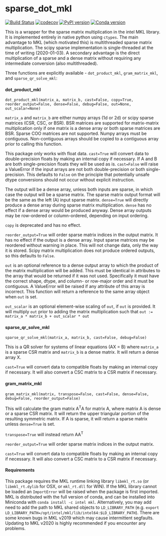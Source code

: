# sparse_dot_mkl
[![Build Status](https://travis-ci.org/flatironinstitute/sparse_dot.svg?branch=release)](https://travis-ci.org/flatironinstitute/sparse_dot)
[![codecov](https://codecov.io/gh/flatironinstitute/sparse_dot/branch/release/graph/badge.svg)](https://codecov.io/gh/flatironinstitute/sparse_dot)
[![PyPI version](https://badge.fury.io/py/sparse-dot-mkl.svg)](https://badge.fury.io/py/sparse-dot-mkl)
[![Conda version](https://anaconda.org/conda-forge/sparse_dot_mkl/badges/version.svg)](https://anaconda.org/conda-forge/sparse_dot_mkl)

This is a wrapper for the sparse matrix multiplication in the intel MKL library.
It is implemented entirely in native python using `ctypes`.
The main advantage to MKL (which motivated this) is multithreaded sparse matrix multiplication. 
The scipy sparse implementation is single-threaded at the time of writing (2020-01-03).
A secondary advantage is the direct multiplication of a sparse and a dense matrix without requiring any
intermediate conversion (also multithreaded). 

Three functions are explicitly available - `dot_product_mkl`, `gram_matrix_mkl`, and `sparse_qr_solve_mkl`: 

#### dot_product_mkl
`dot_product_mkl(matrix_a, matrix_b, cast=False, copy=True, reorder_output=False, dense=False, debug=False, out=None, out_scalar=None)`

`matrix_a` and `matrix_b` are either numpy arrays (1d or 2d) or scipy sparse matrices (CSR, CSC, or BSR).
BSR matrices are supported for matrix-matrix multiplication only if one matrix is a dense array or both sparse matrices are BSR.
Sparse COO matrices are not supported. 
Numpy arrays must be contiguous. Non-contiguous arrays should be copied to a contiguous array prior to calling this 
function.

This package only works with float data.
`cast=True` will convert data to double-precision floats by making an internal copy if necessary.
If A and B are both single-precision floats they will be used as is.
`cast=False` will raise a ValueError if the input arrays are not both double-precision or both single-precision.
This defaults to `False` on the principle that potentially unsafe dtype conversions should not occur without explicit
instruction.

The output will be a dense array, unless both inputs are sparse, in which case the output will be a sparse matrix.
The sparse matrix output format will be the same as the left (A) input sparse matrix.
`dense=True` will directly produce a dense array during sparse matrix multiplication. 
`dense` has no effect if a dense array would be produced anyway. 
Dense array outputs may be row-ordered or column-ordered, depending on input ordering.

`copy` is deprecated and has no effect.

`reorder_output=True` will order sparse matrix indices in the output matrix. 
It has no effect if the output is a dense array.
Input sparse matrices may be reordered without warning in place. 
This will not change data, only the way it is stored.
Scipy matrix multiplication does not produce ordered outputs, so this defaults to `False`.

`out` is an optional reference to a dense output array to which the product of the matrix multiplication will be added. 
This must be identical in attributes to the array that would be returned if it was not used.
Specifically it must have the correct shape, dtype, and column- or row-major order and it must be contiguous. A ValueError will be raised if any attribute of this array is incorrect.
This function will return a reference to the same array object when `out` is set.

`out_scalar` is an optional element-wise scaling of `out`, if `out` is provided.
It will multiply `out` prior to adding the matrix multiplication such that 
`out := matrix_a * matrix_b + out_scalar * out`

#### sparse_qr_solve_mkl
`sparse_qr_solve_mkl(matrix_a, matrix_b, cast=False, debug=False)`

This is a QR solver for systems of linear equations (AX = B) where `matrix_a` is a sparse CSR matrix 
and `matrix_b` is a dense matrix.
It will return a dense array X.

`cast=True` will convert data to compatible floats by making an internal copy if necessary.
It will also convert a CSC matrix to a CSR matrix if necessary.

#### gram_matrix_mkl
`gram_matrix_mkl(matrix, transpose=False, cast=False, dense=False, debug=False, reorder_output=False)`

This will calculate the gram matrix A<sup>T</sup>A for matrix A, where matrix A is dense or a sparse CSR matrix.
It will return the upper triangular portion of the resulting symmetric matrix.
If A is sparse, it will return a sparse matrix unless `dense=True` is set.

`transpose=True` will instead return AA<sup>T</sup> 

`reorder_output=True` will order sparse matrix indices in the output matrix. 

`cast=True` will convert data to compatible floats by making an internal copy if necessary.
It will also convert a CSC matrix to a CSR matrix if necessary.

#### Requirements

This package requires the MKL runtime linking library `libmkl_rt.so` 
(or `libmkl_rt.dylib` for OSX, or `mkl_rt.dll` for WIN).
If the MKL library cannot be loaded an `ImportError` will be raised when the package is first imported. 
MKL is distributed with the full version of conda,
and can be installed into Miniconda with `conda install -c intel mkl`.
Alternatively, you may add need to add the path to MKL shared objects to `LD_LIBRARY_PATH`
(e.g. `export LD_LIBRARY_PATH=/opt/intel/mkl/lib/intel64:$LD_LIBRARY_PATH`).
There are some known bugs in MKL v2019 which may cause intermittent segfaults.
Updating to MKL v2020 is highly recommended if you encounter any problems.
